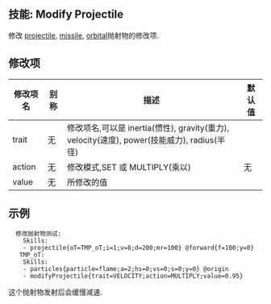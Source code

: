 技能: Modify Projectile
--------------------------

修改 [projectile](技能/列表/projectile), [missile](技能/列表/missile), [orbital](技能/列表/orbital)抛射物的修改项.

修改项
----------

| 修改项名 | 别称    | 描述                                                                                                    | 默认值 |
|-----------|------------|----------------------------------------------------------------------------------------------------------------|---------------|
| trait     | 无 | 修改项名,可以是 inertia(惯性), gravity(重力), velocity(速度), power(技能威力),  radius(半径) | |
| action    | 无 | 修改模式,SET 或 MULTIPLY(乘以) | 无 |
| value     | 无 | 所修改的值 | | 无 |

示例
--------

      修改抛射物测试:
        Skills:
        - projectile{oT=TMP_oT;i=1;v=8;d=200;mr=100} @forward{f=100;y=0}
       TMP_oT:
        Skills:
        - particles{particle=flame;a=2;hs=0;vs=0;s=0;y=0} @origin
        - modifyProjectile{trait=VELOCITY;action=MULTIPLY;value=0.95}

这个抛射物发射后会缓慢减速.
